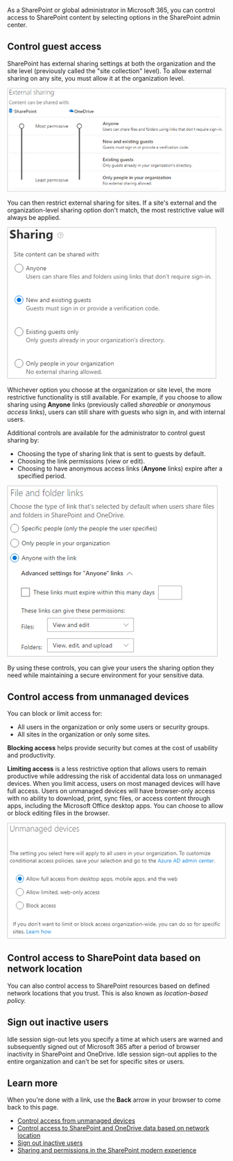 As a SharePoint or global administrator in Microsoft 365, you can control access to SharePoint content by selecting options in the SharePoint admin center.

## Control guest access

SharePoint has external sharing settings at both the organization and the site level (previously called the "site collection" level). To allow external sharing on any site, you must allow it at the organization level.

![External sharing permission levels](../media/external-sharing.png)

You can then restrict external sharing for sites. If a site's external and the organization-level sharing option don't match, the most restrictive value will always be applied.

![Sharing options](../media/sharing-options.png)

Whichever option you choose at the organization or site level, the more restrictive functionality is still available. For example, if you choose to allow sharing using **Anyone** links (previously called *shareable* or *anonymous access* links), users can still share with guests who sign in, and with internal users.

Additional controls are available for the administrator to control guest sharing by:

- Choosing the type of sharing link that is sent to guests by default.
- Choosing the link permissions (view or edit).
- Choosing to have anonymous access links (**Anyone** links) expire after a specified period.

![Default file and folder links](../media/default-file-folder-links.png)

By using these controls, you can give your users the sharing option they need while maintaining a secure environment for your sensitive data.

## Control access from unmanaged devices

You can block or limit access for:

- All users in the organization or only some users or security groups.
- All sites in the organization or only some sites.

**Blocking access** helps provide security but comes at the cost of usability and productivity.

**Limiting access** is a less restrictive option that allows users to remain productive while addressing the risk of accidental data loss on unmanaged devices. When you limit access, users on most managed devices will have full access. Users on unmanaged devices will have browser-only access with no ability to download, print, sync files, or access content through apps, including the Microsoft Office desktop apps. You can choose to allow or block editing files in the browser.

![Unmanaged devices settings](../media/unmanaged-devices.png)

## Control access to SharePoint data based on network location

You can also control access to SharePoint resources based on defined network locations that you trust. This is also known as *location-based policy.*

## Sign out inactive users

Idle session sign-out lets you specify a time at which users are warned and subsequently signed out of Microsoft 365 after a period of browser inactivity in SharePoint and OneDrive. Idle session sign-out applies to the entire organization and can't be set for specific sites or users.

## Learn more

When you're done with a link, use the **Back** arrow in your browser to come back to this page.

- [Control access from unmanaged devices](/sharepoint/control-access-from-unmanaged-devices)
- [Control access to SharePoint and OneDrive data based on network location](/sharepoint/control-access-based-on-network-location)
- [Sign out inactive users](/sharepoint/sign-out-inactive-users)
- [Sharing and permissions in the SharePoint modern experience](/sharepoint/modern-experience-sharing-permissions)
